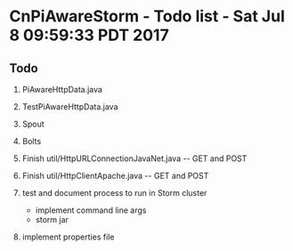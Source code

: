 # CnPiAwareStorm - Todo list - Sat Jul  8 09:59:33 PDT 2017

## Todo
1. PiAwareHttpData.java

2. TestPiAwareHttpData.java

3. Spout

4. Bolts

5. Finish util/HttpURLConnectionJavaNet.java -- GET and POST

6. Finish util/HttpClientApache.java -- GET and POST

7. test and document process to run in Storm cluster
    - implement command line args
    - storm jar <jar-file> <class>

8. implement properties file

